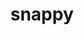 ---
title: "snappy"
layout: cache
categories: [package, develop-2024-01-14]
meta: {"versions": ["1.1.10"], "compilers": ["cce@=15.0.1", "gcc@=10.3.0", "gcc@=11.1.0", "gcc@=11.4.0", "gcc@=7.3.1", "gcc@=9.4.0", "oneapi@=2023.2.0"], "oss": ["amzn2", "rhel8", "sle_hpc15", "ubuntu20.04"], "platforms": ["linux"], "targets": ["aarch64", "neoverse_n1", "neoverse_v1", "ppc64le", "x86_64_v3", "x86_64_v4", "zen4"], "stacks": ["aws-isc", "aws-isc-aarch64", "data-vis-sdk", "e4s", "e4s-cray-rhel", "e4s-cray-sles", "e4s-neoverse_v1", "e4s-oneapi", "e4s-power", "e4s-rocm-external", "root"], "num_specs": 11, "num_specs_by_stack": {"root": 11, "aws-isc-aarch64": 2, "aws-isc": 1, "e4s-cray-rhel": 1, "e4s-cray-sles": 1, "e4s-neoverse_v1": 1, "e4s-power": 1, "data-vis-sdk": 2, "e4s-rocm-external": 1, "e4s": 1, "e4s-oneapi": 1}}
spec_details: [{"hash": "pnj7of6gsxql3xwsbd2fwsjzoohz2opt", "compiler": "gcc@=7.3.1", "versions": ["1.1.10"], "os": "amzn2", "platform": "linux", "target": "aarch64", "variants": ["build_system=cmake", "build_type=Release", "generator=make", "~ipo", "+pic", "+shared"], "stacks": ["root", "aws-isc-aarch64"], "size": "-", "tarball": "https://binaries.spack.io/develop-2024-01-14/build_cache/linux-amzn2-aarch64/gcc-7.3.1/snappy-1.1.10/linux-amzn2-aarch64-gcc-7.3.1-snappy-1.1.10-pnj7of6gsxql3xwsbd2fwsjzoohz2opt.spack"}, {"hash": "spj2ngzcbuaya7rtanml7vw6zx4nnvo7", "compiler": "gcc@=7.3.1", "versions": ["1.1.10"], "os": "amzn2", "platform": "linux", "target": "neoverse_n1", "variants": ["build_system=cmake", "build_type=Release", "generator=make", "~ipo", "+pic", "+shared"], "stacks": ["root", "aws-isc-aarch64"], "size": "-", "tarball": "https://binaries.spack.io/develop-2024-01-14/build_cache/linux-amzn2-neoverse_n1/gcc-7.3.1/snappy-1.1.10/linux-amzn2-neoverse_n1-gcc-7.3.1-snappy-1.1.10-spj2ngzcbuaya7rtanml7vw6zx4nnvo7.spack"}, {"hash": "miclsladqnxxreotajdhdzhcygxtlp3l", "compiler": "gcc@=7.3.1", "versions": ["1.1.10"], "os": "amzn2", "platform": "linux", "target": "x86_64_v3", "variants": ["build_system=cmake", "build_type=Release", "generator=make", "~ipo", "+pic", "+shared"], "stacks": ["root", "aws-isc"], "size": "-", "tarball": "https://binaries.spack.io/develop-2024-01-14/build_cache/linux-amzn2-x86_64_v3/gcc-7.3.1/snappy-1.1.10/linux-amzn2-x86_64_v3-gcc-7.3.1-snappy-1.1.10-miclsladqnxxreotajdhdzhcygxtlp3l.spack"}, {"hash": "a7zofy4jnzgimjrkqgiju6rxpm6zfbgc", "compiler": "cce@=15.0.1", "versions": ["1.1.10"], "os": "rhel8", "platform": "linux", "target": "zen4", "variants": ["build_system=cmake", "build_type=Release", "generator=make", "~ipo", "+pic", "+shared"], "stacks": ["e4s-cray-rhel", "root"], "size": "-", "tarball": "https://binaries.spack.io/develop-2024-01-14/build_cache/linux-rhel8-zen4/cce-15.0.1/snappy-1.1.10/linux-rhel8-zen4-cce-15.0.1-snappy-1.1.10-a7zofy4jnzgimjrkqgiju6rxpm6zfbgc.spack"}, {"hash": "lerr3jwh5bgv65u4x7htodtqb4h7dnrq", "compiler": "gcc@=10.3.0", "versions": ["1.1.10"], "os": "sle_hpc15", "platform": "linux", "target": "x86_64_v4", "variants": ["build_system=cmake", "build_type=Release", "generator=make", "~ipo", "+pic", "+shared"], "stacks": ["root", "e4s-cray-sles"], "size": "-", "tarball": "https://binaries.spack.io/develop-2024-01-14/build_cache/linux-sle_hpc15-x86_64_v4/gcc-10.3.0/snappy-1.1.10/linux-sle_hpc15-x86_64_v4-gcc-10.3.0-snappy-1.1.10-lerr3jwh5bgv65u4x7htodtqb4h7dnrq.spack"}, {"hash": "mdz4fv2kn6loaiuhycw3ikpiplpif5jv", "compiler": "gcc@=11.4.0", "versions": ["1.1.10"], "os": "ubuntu20.04", "platform": "linux", "target": "neoverse_v1", "variants": ["build_system=cmake", "build_type=Release", "generator=make", "~ipo", "+pic", "+shared"], "stacks": ["root", "e4s-neoverse_v1"], "size": "-", "tarball": "https://binaries.spack.io/develop-2024-01-14/build_cache/linux-ubuntu20.04-neoverse_v1/gcc-11.4.0/snappy-1.1.10/linux-ubuntu20.04-neoverse_v1-gcc-11.4.0-snappy-1.1.10-mdz4fv2kn6loaiuhycw3ikpiplpif5jv.spack"}, {"hash": "jrte7mijbruwadx4isr2lvklxpckytan", "compiler": "gcc@=9.4.0", "versions": ["1.1.10"], "os": "ubuntu20.04", "platform": "linux", "target": "ppc64le", "variants": ["build_system=cmake", "build_type=Release", "generator=make", "~ipo", "+pic", "+shared"], "stacks": ["root", "e4s-power"], "size": "-", "tarball": "https://binaries.spack.io/develop-2024-01-14/build_cache/linux-ubuntu20.04-ppc64le/gcc-9.4.0/snappy-1.1.10/linux-ubuntu20.04-ppc64le-gcc-9.4.0-snappy-1.1.10-jrte7mijbruwadx4isr2lvklxpckytan.spack"}, {"hash": "566jtppu7qogoddeith5a4zzzekas2o2", "compiler": "gcc@=11.1.0", "versions": ["1.1.10"], "os": "ubuntu20.04", "platform": "linux", "target": "x86_64_v3", "variants": ["build_system=cmake", "build_type=Release", "generator=make", "~ipo", "+pic", "+shared"], "stacks": ["data-vis-sdk", "root"], "size": "-", "tarball": "https://binaries.spack.io/develop-2024-01-14/build_cache/linux-ubuntu20.04-x86_64_v3/gcc-11.1.0/snappy-1.1.10/linux-ubuntu20.04-x86_64_v3-gcc-11.1.0-snappy-1.1.10-566jtppu7qogoddeith5a4zzzekas2o2.spack"}, {"hash": "ymsj2ke6vpinojgznlgnh7iunug67pd2", "compiler": "gcc@=11.1.0", "versions": ["1.1.10"], "os": "ubuntu20.04", "platform": "linux", "target": "x86_64_v3", "variants": ["build_system=cmake", "build_type=Release", "generator=make", "~ipo", "+pic", "+shared"], "stacks": ["data-vis-sdk", "root"], "size": "-", "tarball": "https://binaries.spack.io/develop-2024-01-14/build_cache/linux-ubuntu20.04-x86_64_v3/gcc-11.1.0/snappy-1.1.10/linux-ubuntu20.04-x86_64_v3-gcc-11.1.0-snappy-1.1.10-ymsj2ke6vpinojgznlgnh7iunug67pd2.spack"}, {"hash": "qf7zfz3g4etfrhv4jakoynn2frwd2awt", "compiler": "gcc@=11.4.0", "versions": ["1.1.10"], "os": "ubuntu20.04", "platform": "linux", "target": "x86_64_v3", "variants": ["build_system=cmake", "build_type=Release", "generator=make", "~ipo", "+pic", "+shared"], "stacks": ["e4s-rocm-external", "root", "e4s"], "size": "-", "tarball": "https://binaries.spack.io/develop-2024-01-14/build_cache/linux-ubuntu20.04-x86_64_v3/gcc-11.4.0/snappy-1.1.10/linux-ubuntu20.04-x86_64_v3-gcc-11.4.0-snappy-1.1.10-qf7zfz3g4etfrhv4jakoynn2frwd2awt.spack"}, {"hash": "tjrlxonevxxp7o2lwixlzfqz6uvmpnnd", "compiler": "oneapi@=2023.2.0", "versions": ["1.1.10"], "os": "ubuntu20.04", "platform": "linux", "target": "x86_64_v3", "variants": ["build_system=cmake", "build_type=Release", "generator=make", "~ipo", "+pic", "+shared"], "stacks": ["root", "e4s-oneapi"], "size": "-", "tarball": "https://binaries.spack.io/develop-2024-01-14/build_cache/linux-ubuntu20.04-x86_64_v3/oneapi-2023.2.0/snappy-1.1.10/linux-ubuntu20.04-x86_64_v3-oneapi-2023.2.0-snappy-1.1.10-tjrlxonevxxp7o2lwixlzfqz6uvmpnnd.spack"}]
---